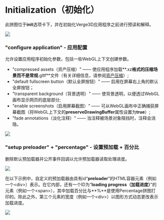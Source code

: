 # Initialization（初始化）

此拼图位于**init**选项卡下，并在初始化Verge3D应用程序之前进行预读和解释。

![](https://www.soft8soft.com/docs/files/puzzles/puzzles-init.jpg)

### **"configure application" - 应用配置**

允许设置应用程序初始化参数，包括一些WebGL上下文创建参数。

* "compressed assets（资产压缩）" —— 使应用程序加载**.xz**格式的压缩场景而不是常规**.gltf**文件（有关详细信息，请参阅[资产压缩](../general-topics/asset-compression.md)）;
* "default fullscreen button（默认全屏按钮）" —— 启用在屏幕右上角的默认全屏按钮；
* "transparent background（背景透明）" —— 使背景透明，以便透过WebGL画布显示网页的底层部分;
* "enable screenshots（启用屏幕截图）" —— 可从WebGL画布中正确捕获屏幕截图（将WebGL上下文的**preserveDrawingBuffer**属性设置为**true**）;
* "fade annotations（淡化注释）" —— 当注释被场景对象阻挡时，注释会消隐。

![](https://www.soft8soft.com/docs/files/puzzles/puzzles-init-configure-app.jpg)

### **"setup preloader" + "percentage" - 设置预加载 + 百分比**

删除默认预加载器并公开事件回调以允许预加载器读取处理进度。

![](https://www.soft8soft.com/docs/files/puzzles/puzzles-init-setup-preloader.jpg)

在以下示例中，自定义的预加载器由具有id“**preloader**”的HTML容器元素（例如一个&lt;div&gt;）表示。在它内部，还有一个ID为“**loading progress（加载进度）**”的元素（例如一个&lt;span&gt;），其中加载百分比与**%**是使用Percentage拼图打印的。除此之外，第三个元素的宽度（例如一个&lt;div&gt;）以图形方式动态更改表示加载进度。

![](https://www.soft8soft.com/docs/files/puzzles/puzzles-init-setup-preloader-example.jpg)

